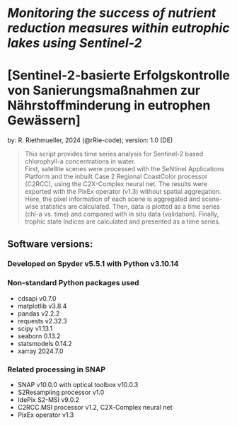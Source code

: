 # *Monitoring the success of nutrient reduction measures within eutrophic lakes using Sentinel-2*

# [Sentinel-2-basierte Erfolgskontrolle von Sanierungsmaßnahmen zur Nährstoffminderung in eutrophen Gewässern]

by: R. Riethmueller, 2024 (@rRie-code);
version: 1.0 (DE)

>This script provides time series analysis for Sentinel-2 based chlorophyll-a concentrations in water. <br>
First, satellite scenes were processed with the SeNtinel Applications Platform and the inbuilt Case 2 Regional CoastColor processor (C2RCC), using the C2X-Complex neural net. The results were exported with the PixEx operator (v1.3) without spatial aggregation. <br>
Here, the pixel information of each scene is aggregated and scene-wise statistics are calculated. Then, data is plotted as a time series (chl-a vs. time) and compared with in situ data (validation). Finally, trophic state Indices are calculated and presented as a time series.

## **Software versions:**

### Developed on Spyder v5.5.1 with Python v3.10.14

### Non-standard Python packages used
- cdsapi v0.7.0
- matplotlib v3.8.4 
- pandas v2.2.2 
- requests v2.32.3
- scipy v1.13.1 
- seaborn 0.13.2 
- statsmodels 0.14.2 
- xarray 2024.7.0

### Related processing in SNAP
- SNAP v10.0.0 with optical toolbox v10.0.3 
- S2Resampling processor v1.0 
- IdePix S2-MSI v9.0.2
- C2RCC.MSI processor v1.2, C2X-Complex neural net
- PixEx operator v1.3
